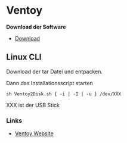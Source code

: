 # Ventoy

**Download der Software**
+ [Download](https://www.ventoy.net/en/download.html)

## Linux CLI
Download der tar Datei und entpacken.

Dann das Installationsscript starten
```
sh Ventoy2Disk.sh { -i | -I | -u } /dev/XXX
```
XXX ist der USB Stick

### Links
+ [Ventoy Website](https://www.ventoy.net)

